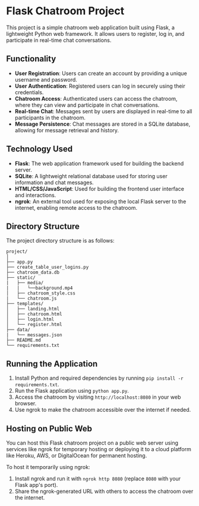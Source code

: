 # Flask Chatroom Project

This project is a simple chatroom web application built using Flask, a lightweight Python web framework. It allows users to register, log in, and participate in real-time chat conversations.

## Functionality

- **User Registration**: Users can create an account by providing a unique username and password.
- **User Authentication**: Registered users can log in securely using their credentials.
- **Chatroom Access**: Authenticated users can access the chatroom, where they can view and participate in chat conversations.
- **Real-time Chat**: Messages sent by users are displayed in real-time to all participants in the chatroom.
- **Message Persistence**: Chat messages are stored in a SQLite database, allowing for message retrieval and history.

## Technology Used

- **Flask**: The web application framework used for building the backend server.
- **SQLite**: A lightweight relational database used for storing user information and chat messages.
- **HTML/CSS/JavaScript**: Used for building the frontend user interface and interactions.
- **ngrok**: An external tool used for exposing the local Flask server to the internet, enabling remote access to the chatroom.

## Directory Structure

The project directory structure is as follows:
```
project/
│
├── app.py
├── create_table_user_logins.py
├── chatroom_data.db
├── static/
|   ├── media/
|   |   └──background.mp4
│   ├── chatroom_style.css
|   └── chatroom.js
├── templates/
│   ├── landing.html
│   ├── chatroom.html
│   ├── login.html
│   └── register.html
├── data/
|   └── messages.json
├── README.md
└── requirements.txt
```



## Running the Application

1. Install Python and required dependencies by running `pip install -r requirements.txt`.
2. Run the Flask application using `python app.py`.
3. Access the chatroom by visiting `http://localhost:8080` in your web browser.
4. Use ngrok to make the chatroom accessible over the internet if needed.

## Hosting on Public Web

You can host this Flask chatroom project on a public web server using services like ngrok for temporary hosting or deploying it to a cloud platform like Heroku, AWS, or DigitalOcean for permanent hosting.

To host it temporarily using ngrok:
1. Install ngrok and run it with `ngrok http 8080` (replace `8080` with your Flask app's port).
2. Share the ngrok-generated URL with others to access the chatroom over the internet.

